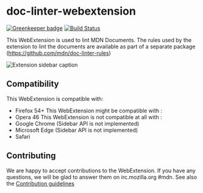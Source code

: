 # doc-linter-webextension

[![Greenkeeper badge](https://badges.greenkeeper.io/mdn/doc-linter-webextension.svg)](https://greenkeeper.io/) [![Build Status](https://travis-ci.org/mdn/doc-linter-webextension.svg?branch=master)](https://travis-ci.org/mdn/doc-linter-webextension)

This WebExtension is used to lint MDN Documents.
The rules used by the extension to lint the documents are available as part of a separate package (https://github.com/mdn/doc-linter-rules)

![Extension sidebar caption](https://github.com/mdn/doc-linter-webextension/blob/master/sidebar.png)

## Compatibility
This WebExtension is compatible with:
  - Firefox 54+
This WebExtension might be compatible with :
  - Opera 46
This WebExtension is not compatible at all with :
  - Google Chrome (Sidebar API is not implemented)
  - Microsoft Edge (Sidebar API is not implemented)
  - Safari

## Contributing

We are happy to accept contributions to the WebExtension. If you have any questions, we will be glad to answer them on irc.mozilla.org #mdn.
See also the [Contribution guidelines](https://github.com/mdn/doc-linter-webextension/blob/master/CONTRIBUTING.md)
